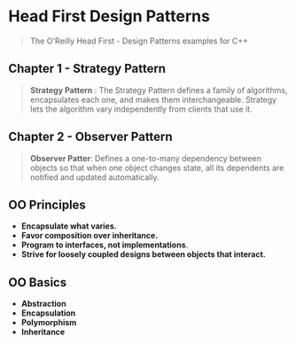 # Head First Design Patterns

>The O'Reilly Head First - Design Patterns examples for C++



## Chapter 1 - Strategy Pattern

>**Strategy Pattern** : The Strategy Pattern defines a family of algorithms, encapsulates each one, and makes them interchangeable. Strategy lets the algorithm vary independently from clients that use it.

## Chapter 2 - Observer Pattern

>**Observer Patter**: Defines a one-to-many dependency between objects so that when one object changes state, all its dependents are notified and updated automatically.
  

## OO Principles

- **Encapsulate what varies.**
- **Favor composition over inheritance.**
- **Program to interfaces, not implementations**.
- **Strive for loosely coupled designs between objects that interact.**

## OO Basics
- **Abstraction**
- **Encapsulation**
- **Polymorphism**
- **Inheritance**
